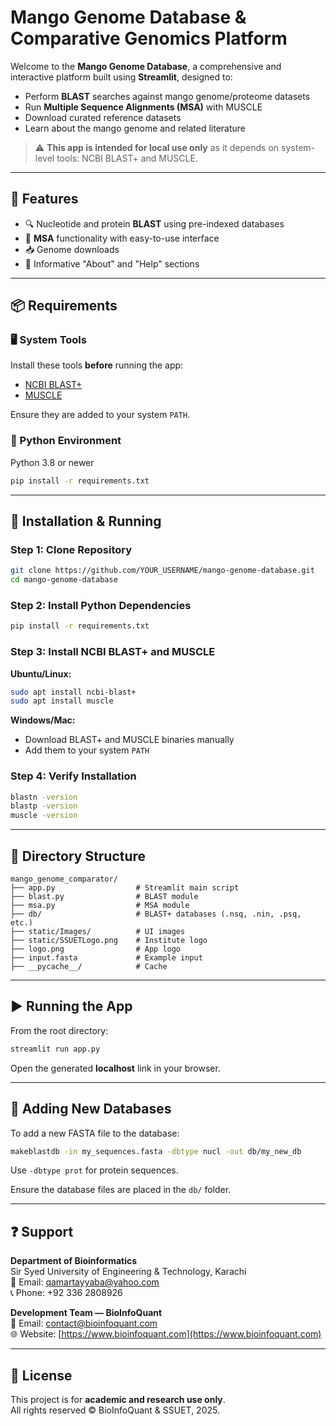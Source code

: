 # Mango Genome Database & Comparative Genomics Platform

Welcome to the **Mango Genome Database**, a comprehensive and interactive platform built using **Streamlit**, designed to:

- Perform **BLAST** searches against mango genome/proteome datasets
- Run **Multiple Sequence Alignments (MSA)** with MUSCLE
- Download curated reference datasets
- Learn about the mango genome and related literature

> ⚠️ **This app is intended for local use only** as it depends on system-level tools: NCBI BLAST+ and MUSCLE.

---

## 🧰 Features

- 🔍 Nucleotide and protein **BLAST** using pre-indexed databases
- 🧬 **MSA** functionality with easy-to-use interface
- 📥 Genome downloads
- 🧾 Informative "About" and "Help" sections

---

## 📦 Requirements

### 🖥️ System Tools

Install these tools **before** running the app:

- [NCBI BLAST+](https://ftp.ncbi.nlm.nih.gov/blast/executables/blast+/LATEST/)
- [MUSCLE](https://www.drive5.com/muscle/)

Ensure they are added to your system `PATH`.

### 🐍 Python Environment

Python 3.8 or newer

```bash
pip install -r requirements.txt
```


---

## 🚀 Installation & Running

### Step 1: Clone Repository

```bash
git clone https://github.com/YOUR_USERNAME/mango-genome-database.git
cd mango-genome-database
```

### Step 2: Install Python Dependencies

```bash
pip install -r requirements.txt
```

### Step 3: Install NCBI BLAST+ and MUSCLE

**Ubuntu/Linux:**

```bash
sudo apt install ncbi-blast+
sudo apt install muscle
```

**Windows/Mac:**

- Download BLAST+ and MUSCLE binaries manually
- Add them to your system `PATH`

### Step 4: Verify Installation

```bash
blastn -version
blastp -version
muscle -version
```

---

## 📁 Directory Structure

```
mango_genome_comparator/
├── app.py                  # Streamlit main script
├── blast.py                # BLAST module
├── msa.py                  # MSA module
├── db/                     # BLAST+ databases (.nsq, .nin, .psq, etc.)
├── static/Images/          # UI images
├── static/SSUETLogo.png    # Institute logo
├── logo.png                # App logo
├── input.fasta             # Example input
├── __pycache__/            # Cache
```

---

## ▶️ Running the App

From the root directory:

```bash
streamlit run app.py
```

Open the generated **localhost** link in your browser.

---

## 🔧 Adding New Databases

To add a new FASTA file to the database:

```bash
makeblastdb -in my_sequences.fasta -dbtype nucl -out db/my_new_db
```

Use `-dbtype prot` for protein sequences.

Ensure the database files are placed in the `db/` folder.

---

## ❓ Support

**Department of Bioinformatics**\
Sir Syed University of Engineering & Technology, Karachi\
📧 Email: [qamartayyaba@yahoo.com](mailto\:qamartayyaba@yahoo.com)\
📞 Phone: +92 336 2808926

**Development Team — BioInfoQuant**\
📧 Email: [contact@bioinfoquant.com](mailto\:contact@bioinfoquant.com)\
🌐 Website: [https://www.bioinfoquant.com](https://www.bioinfoquant.com)

---

## 📄 License

This project is for **academic and research use only**.\
All rights reserved © BioInfoQuant & SSUET, 2025.

